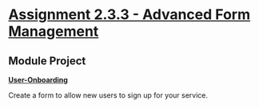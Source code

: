 # [Assignment 2.3.3 - Advanced Form Management](https://lambdaschool.instructure.com/courses/1675/assignments/51390)

## Module Project

**[User-Onboarding](https://github.com/LambdaSchool/User-Onboarding)**

Create a form to allow new users to sign up for your service.


